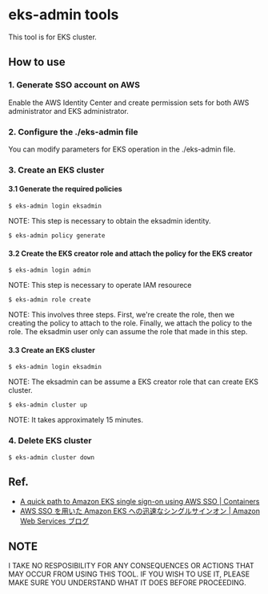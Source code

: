 eks-admin tools
==============
This tool is for EKS cluster.

## How to use

### 1. Generate SSO account on AWS
Enable the AWS Identity Center and create permission sets for both AWS administrator and EKS administrator.


### 2. Configure the ./eks-admin file 
You can modify parameters for EKS operation in the ./eks-admin file.


### 3. Create an EKS cluster
#### 3.1 Generate the required policies
```
$ eks-admin login eksadmin
```
NOTE: This step is necessary to obtain the eksadmin identity.

```
$ eks-admin policy generate
```

#### 3.2 Create the EKS creator role and attach the policy for the EKS creator
```
$ eks-admin login admin
```
NOTE: This step is necessary to operate IAM resourece

```
$ eks-admin role create 
```
NOTE: This involves three steps. First, we're create the role, then we creating the policy to attach to the role. Finally, we attach the policy to the role.
The eksadmin user only can assume the role that made in this step.

#### 3.3 Create an EKS cluster
```
$ eks-admin login eksadmin
```
NOTE: The eksadmin can be assume a EKS creator role that can create EKS cluster.

```
$ eks-admin cluster up
```
NOTE: It takes approximately 15 minutes.


### 4. Delete EKS cluster
```
$ eks-admin cluster down
```
 

## Ref.
- [A quick path to Amazon EKS single sign-on using AWS SSO | Containers](https://aws.amazon.com/jp/blogs/containers/a-quick-path-to-amazon-eks-single-sign-on-using-aws-sso/)
- [AWS SSO を用いた Amazon EKS への迅速なシングルサインオン | Amazon Web Services ブログ](https://aws.amazon.com/jp/blogs/news/a-quick-path-to-amazon-eks-single-sign-on-using-aws-sso/)


## NOTE
I TAKE NO RESPOSIBILITY FOR ANY CONSEQUENCES OR ACTIONS THAT MAY OCCUR FROM USING THIS TOOL. IF YOU WISH TO USE IT, PLEASE MAKE SURE YOU UNDERSTAND WHAT IT DOES BEFORE PROCEEDING.
